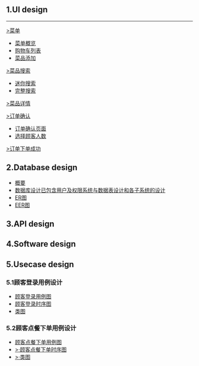 ## 1.UI design
_______________

[>菜单]()
* [菜单概览]()
* [购物车列表]()
* [菜品添加]()

[>菜品搜索]()
* [迷你搜索]()
* [完整搜索]()

[>菜品详情]()

[>订单确认]()
* [订单确认页面]()
* [选择顾客人数]()

[>订单下单成功]()

## 2.Database design
* [概要]()
* [数据库设计已包含用户及权限系统与数据表设计和各子系统的设计]()
* [ER图]()
* [EER图]()

## 3.API design

## 4.Software design

## 5.Usecase design

### 5.1顾客登录用例设计
* [顾客登录用例图]()
* [顾客登录时序图]()
* [类图]()

### 5.2顾客点餐下单用例设计
* [顾客点餐下单用例图]()
* [>·顾客点餐下单时序图]()
* [>·类图]()
